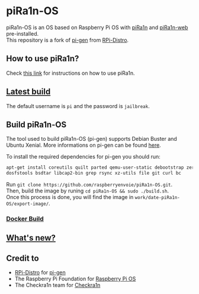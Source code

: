 # piRa1n-OS
piRa1n-OS is an OS based on Raspberry Pi OS with [piRa1n](https://github.com/raspberryenvoie/piRa1n) and [piRa1n-web](https://github.com/raspberryenvoie/piRa1n-web) pre-installed.\
This repository is a fork of [pi-gen](https://github.com/RPi-Distro/pi-gen) from [RPi-Distro](https://github.com/RPi-Distro).

## How to use piRa1n?
Check [this link](https://github.com/raspberryenvoie/piRa1n) for instructions on how to use piRa1n.

## [Latest build](https://github.com/raspberryenvoie/piRa1n-OS/releases)
The default username is `pi` and the password is `jailbreak`.

## Build piRa1n-OS
The tool used to build piRa1n-OS (pi-gen) supports Debian Buster and Ubuntu Xenial. More informations on pi-gen can be found [here](https://github.com/RPi-Distro/Pi-gen).

To install the required dependencies for pi-gen you should run:
```bash
apt-get install coreutils quilt parted qemu-user-static debootstrap zerofree zip \
dosfstools bsdtar libcap2-bin grep rsync xz-utils file git curl bc
```
Run `git clone https://github.com/raspberryenvoie/piRa1n-OS.git`.\
Then, build the image by runing `cd piRa1n-OS && sudo ./build.sh`.\
Once this process is done, you will find the image in `work/date-piRa1n-OS/export-image/`.

### [Docker Build](https://github.com/RPi-Distro/Pi-gen#docker-build)

## [What's new?](https://github.com/raspberryenvoie/piRa1n-OS/blob/master/CHANGELOG.md)

## Credit to
- [RPi-Distro](https://github.com/RPi-Distro) for [pi-gen](https://github.com/RPi-Distro/Pi-gen)
- The Raspberry Pi Foundation for [Raspberry Pi OS](https://www.raspberrypi.org/downloads/raspberry-pi-os/)
- The Checkra1n team for [Checkra1n](https://checkra.in)
